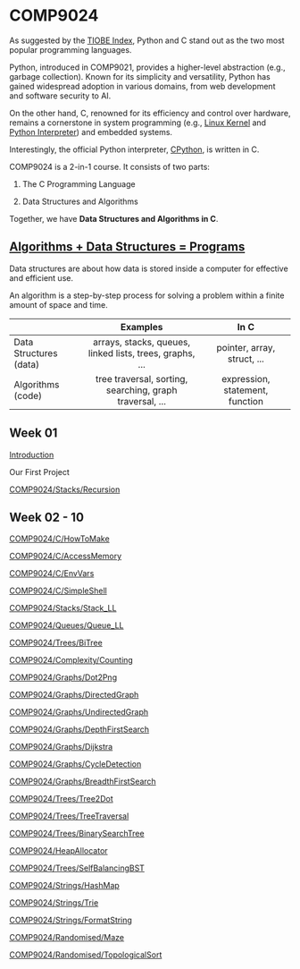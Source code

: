 # COMP9024



As suggested by the [TIOBE Index](https://www.tiobe.com/tiobe-index/), Python and C stand out as the two most 
popular programming languages.

Python, introduced in COMP9021, provides a higher-level abstraction (e.g., garbage collection).
Known for its simplicity and versatility, Python has gained widespread adoption in various domains, 
from web development and software security to AI. 

On the other hand, C, renowned for its efficiency and control over hardware, remains a cornerstone in system programming (e.g., [Linux Kernel](https://github.com/torvalds/linux) and [Python Interpreter](https://github.com/python/cpython)) and embedded systems. 

Interestingly, the official Python interpreter, [CPython](https://github.com/python/cpython), is written in C.

COMP9024 is a 2-in-1 course.  It consists of two parts:

1. The C Programming Language

2. Data Structures and Algorithms

Together, we have **Data Structures and Algorithms in C**.

## [Algorithms + Data Structures = Programs](https://en.wikipedia.org/wiki/Algorithms_%2B_Data_Structures_%3D_Programs)

Data structures are about how data is stored inside a computer for effective and efficient use. 


An algorithm is a step-by-step process for solving a problem within a finite amount of space and time. 


|       | Examples      | In C |
| :----- | :----------: | :----------: |
| Data Structures (data)| arrays, stacks, queues, linked lists, trees, graphs, ...   |  pointer, array, struct, ... |
| Algorithms (code)     | tree traversal, sorting, searching, graph traversal, ...  | expression, statement, function |


## Week 01

<a href="https://sheisc.github.io/slides/COMP9024/24T2/week01/slides.html" target="_blank">Introduction</a>

Our First Project

[COMP9024/Stacks/Recursion](./Stacks/Recursion/README.md)

## Week 02 - 10

[COMP9024/C/HowToMake](./C/HowToMake/README.md)

[COMP9024/C/AccessMemory](./C/AccessMemory/README.md)

[COMP9024/C/EnvVars](./C/EnvVars/README.md)

[COMP9024/C/SimpleShell](./C/SimpleShell/README.md)

[COMP9024/Stacks/Stack_LL](./Stacks/Stack_LL/README.md)

[COMP9024/Queues/Queue_LL](./Queues/Queue_LL/README.md)

[COMP9024/Trees/BiTree](./Trees/BiTree/README.md)

[COMP9024/Complexity/Counting](./Complexity/Counting/README.md)

[COMP9024/Graphs/Dot2Png](./Graphs/Dot2Png/README.md)

[COMP9024/Graphs/DirectedGraph](./Graphs/DirectedGraph/README.md)

[COMP9024/Graphs/UndirectedGraph](./Graphs/UndirectedGraph/README.md)

[COMP9024/Graphs/DepthFirstSearch](./Graphs/DepthFirstSearch/README.md)

[COMP9024/Graphs/Dijkstra](./Graphs/Dijkstra/README.md)

[COMP9024/Graphs/CycleDetection](./Graphs/CycleDetection/README.md)

[COMP9024/Graphs/BreadthFirstSearch](./Graphs/BreadthFirstSearch/README.md)

[COMP9024/Trees/Tree2Dot](./Trees/Tree2Dot/README.md)

[COMP9024/Trees/TreeTraversal](./Trees/TreeTraversal/README.md)

[COMP9024/Trees/BinarySearchTree](./Trees/BinarySearchTree/README.md)

[COMP9024/HeapAllocator](./HeapAllocator/README.md)

[COMP9024/Trees/SelfBalancingBST](./Trees/SelfBalancingBST/README.md)

[COMP9024/Strings/HashMap](./Strings/HashMap/README.md)

[COMP9024/Strings/Trie](./Strings/Trie/README.md)

[COMP9024/Strings/FormatString](./Strings/FormatString/README.md)

[COMP9024/Randomised/Maze](./Randomised/Maze/README.md)

[COMP9024/Randomised/TopologicalSort](./Randomised/TopologicalSort/README.md)



